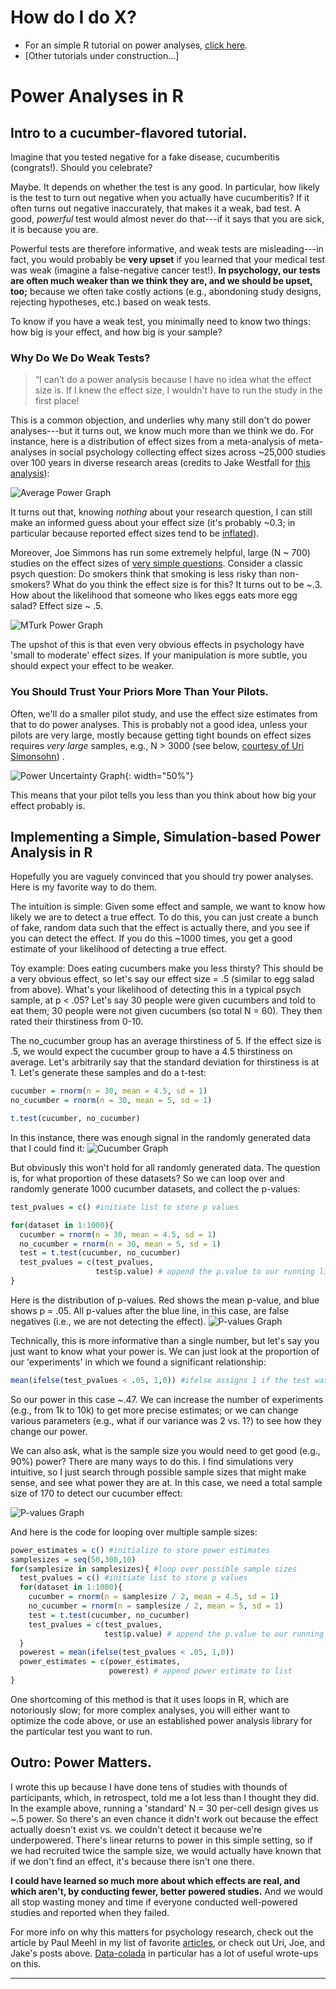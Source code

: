 # How do I do X?
- For an simple R tutorial on power analyses, [click here](#power).
- [Other tutorials under construction...]

# <a name="power"></a> Power Analyses in R

## Intro to a cucumber-flavored tutorial.
Imagine that you tested negative for a fake disease, cucumberitis (congrats!). Should you celebrate? 

Maybe. It depends on whether the test is any good. In particular, how likely is the test to turn out negative when you actually have cucumberitis? If it often turns out negative inaccurately, that makes it a weak, bad test. A good, _powerful_ test would almost never do that---if it says that you are sick, it is because you are.

Powerful tests are therefore informative, and weak tests are misleading---in fact, you would probably be **very upset** if you learned that your medical test was weak (imagine a false-negative cancer test!). **In psychology, our tests are often much weaker than we think they are, and we should be upset, too;** because we often take costly actions (e.g., abondoning study designs, rejecting hypotheses, etc.) based on weak tests.

To know if you have a weak test, you minimally need to know two things: how big is your effect, and how big is your sample?  

### Why Do We Do Weak Tests?
> “I can’t do a power analysis because I have no idea what the effect size is. If I knew the effect size, I wouldn't have to run the study in the first place!

This is a common objection, and underlies why many still don't do power analyses---but it turns out, we know much more than we think we do. For instance, here is a distribution of effect sizes from a meta-analysis of meta-analyses in social psychology collecting effect sizes across ~25,000 studies over 100 years in diverse research areas (credits to Jake Westfall for [this analysis](http://jakewestfall.org/blog/index.php/2015/06/16/dont-fight-the-power-analysis/)):

![Average Power Graph](./assets/images/power_graph.png)

It turns out that, knowing _nothing_ about your research question, I can still make an informed guess about your effect size (it's probably ~0.3; in particular because reported effect sizes tend to be [inflated](https://statmodeling.stat.columbia.edu/2023/05/25/effect-size-expectations-and-common-method-bias/)). 

Moreover, Joe Simmons has run some extremely helpful, large (N ~ 700) studies on the effect sizes of [very simple questions](http://datacolada.org/18#identifier_1_520). Consider a classic psych question: Do smokers think that smoking is less risky than non-smokers? What do you think the effect size is for this? It turns out to be ~.3. How about the likelihood that someone who likes eggs eats more egg salad? Effect size ~ .5.

![MTurk Power Graph](./assets/images/MTurkPower.png)

The upshot of this is that even very obvious effects in psychology have 'small to moderate' effect sizes. If your manipulation is more subtle, you should expect your effect to be weaker. 

### You Should Trust Your Priors More Than Your Pilots.

Often, we'll do a smaller pilot study, and use the effect size estimates from that to do power analyses. This is probably not a good idea, unless your pilots are very large, mostly because getting tight bounds on effect sizes requires _very large_ samples, e.g., N > 3000 (see below, [courtesy of Uri Simonsohn](http://datacolada.org/20#footnote_1_545)) .

![Power Uncertainty Graph](./assets/images/Power_uncertainty.jpg){: width="50%"}

This means that your pilot tells you less than you think about how big your effect probably is.

## Implementing a Simple, Simulation-based Power Analysis in R
Hopefully you are vaguely convinced that you should try power analyses. Here is my favorite way to do them. 

The intuition is simple: Given some effect and sample, we want to know how likely we are to detect a true effect. To do this, you can just create a bunch of fake, random data such that the effect is actually there, and you see if you can detect the effect. If you do this ~1000 times, you get a good estimate of your likelihood of detecting a true effect.

Toy example: Does eating cucumbers make you less thirsty? This should be a very obvious effect, so let's say our effect size = .5 (similar to egg salad from above). What's your likelihood of detecting this in a typical psych sample, at p < .05? Let's say 30 people were given cucumbers and told to eat them; 30 people were not given cucumbers (so total N = 60). They then rated their thirstiness from 0-10. 

The no_cucumber group has an average thirstiness of 5. If the effect size is .5, we would expect the cucumber group to have a 4.5 thirstiness on average. Let's arbitrarily say that the standard deviation for thirstiness is at 1. Let's generate these samples and do a t-test:

```R
cucumber = rnorm(n = 30, mean = 4.5, sd = 1)
no_cucumber = rnorm(n = 30, mean = 5, sd = 1)

t.test(cucumber, no_cucumber)
```

In this instance, there was enough signal in the randomly generated data that I could find it:
![Cucumber Graph](./assets/images/thirst.png)

But obviously this won't hold for all randomly generated data. The question is, for what proportion of these datasets? So we can loop over and randomly generate 1000 cucumber datasets, and collect the p-values:

```R
test_pvalues = c() #initiate list to store p values

for(dataset in 1:1000){
  cucumber = rnorm(n = 30, mean = 4.5, sd = 1)
  no_cucumber = rnorm(n = 30, mean = 5, sd = 1)
  test = t.test(cucumber, no_cucumber)
  test_pvalues = c(test_pvalues,
                   test$p.value) # append the p.value to our running list
}
```

Here is the distribution of p-values. Red shows the mean p-value, and blue shows p = .05. All p-values after the blue line, in this case, are false negatives (i.e., we are not detecting the effect).
![P-values Graph](./assets/images/thirst_pvals.png)

Technically, this is more informative than a single number, but let's say you just want to know what your power is. We can just look at the proportion of our 'experiments' in which we found a significant relationship:

```R
mean(ifelse(test_pvalues < .05, 1,0)) #ifelse assigns 1 if the test was significant, 0 if not, we then average it out with mean. I got .45.
```

So our power in this case ~.47. We can increase the number of experiments (e.g., from 1k to 10k) to get more precise estimates; or we can change various parameters (e.g., what if our variance was 2 vs. 1?) to see how they change our power. 

We can also ask, what is the sample size you would need to get good (e.g., 90%) power? There are many ways to do this. I find simulations very intuitive, so I just search through possible sample sizes that might make sense, and see what power they are at. In this case, we need a total sample size of 170 to detect our cucumber effect:

![P-values Graph](./assets/images/thirst_sampsearch.png)

And here is the code for looping over multiple sample sizes:

```R
power_estimates = c() #initialize to store power estimates
samplesizes = seq(50,300,10)
for(samplesize in samplesizes){ #loop over possible sample sizes
  test_pvalues = c() #initiate list to store p values
  for(dataset in 1:1000){
    cucumber = rnorm(n = samplesize / 2, mean = 4.5, sd = 1)
    no_cucumber = rnorm(n = samplesize / 2, mean = 5, sd = 1)
    test = t.test(cucumber, no_cucumber)
    test_pvalues = c(test_pvalues,
                     test$p.value) # append the p.value to our running list
  }
  powerest = mean(ifelse(test_pvalues < .05, 1,0))
  power_estimates = c(power_estimates, 
                      powerest) # append power estimate to list
}
```

One shortcoming of this method is that it uses loops in R, which are notoriously slow; for more complex analyses, you will either want to optimize the code above, or use an established power analysis library for the particular test you want to run.

## Outro: Power Matters.
I wrote this up because I have done tens of studies with thounds of participants, which, in retrospect, told me a lot less than I thought they did. In the example above, running a 'standard' N = 30 per-cell design gives us ~.5 power. So there's an even chance it didn't work out because the effect actually doesn't exist vs. we couldn't detect it because we're underpowered. There's linear returns to power in this simple setting, so if we had recruited twice the sample size, we would actually have known that if we don't find an effect, it's because there isn't one there.

**I could have learned so much more about which effects are real, and which aren't, by conducting fewer, better powered studies.** And we would all stop wasting money and time if everyone conducted well-powered studies and reported when they failed.

For more info on why this matters for psychology research, check out the article by Paul Meehl in my list of favorite [articles](./paperpile.html), or check out Uri, Joe, and Jake's posts above. [Data-colada](https://datacolada.org/) in particular has a lot of useful wrote-ups on this.

* * * 







